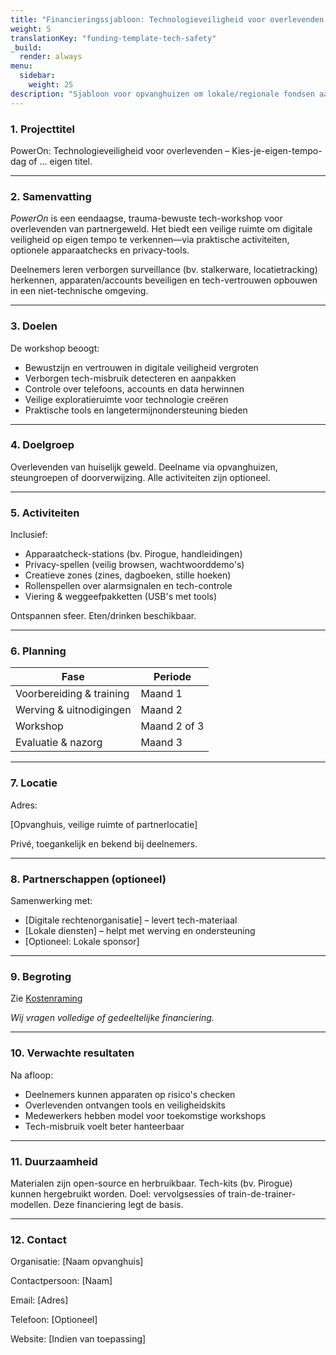 ```yaml
---
title: "Financieringssjabloon: Technologieveiligheid voor overlevenden – Kies-je-eigen-tempo-dag"
weight: 5
translationKey: "funding-template-tech-safety"
_build:
  render: always
menu:
  sidebar:
    weight: 25
description: "Sjabloon voor opvanghuizen om lokale/regionale fondsen aan te vragen voor deze dag. Aanpasbaar voor diverse subsidieprogramma's—helder, missiegericht en klaar voor subsidieportalen of Word-formulieren."
---
```


### 1. Projecttitel

PowerOn: Technologieveiligheid voor overlevenden – Kies-je-eigen-tempo-dag of ... eigen titel.

---

### 2. Samenvatting

*PowerOn* is een eendaagse, trauma-bewuste tech-workshop voor overlevenden van partnergeweld. Het biedt een veilige ruimte om digitale veiligheid op eigen tempo te verkennen—via praktische activiteiten, optionele apparaatchecks en privacy-tools.

Deelnemers leren verborgen surveillance (bv. stalkerware, locatietracking) herkennen, apparaten/accounts beveiligen en tech-vertrouwen opbouwen in een niet-technische omgeving.

---

### 3. Doelen

De workshop beoogt:

* Bewustzijn en vertrouwen in digitale veiligheid vergroten
* Verborgen tech-misbruik detecteren en aanpakken
* Controle over telefoons, accounts en data herwinnen
* Veilige exploratieruimte voor technologie creëren
* Praktische tools en langetermijnondersteuning bieden

---

### 4. Doelgroep

Overlevenden van huiselijk geweld. Deelname via opvanghuizen, steungroepen of doorverwijzing. Alle activiteiten zijn optioneel.

---

### 5. Activiteiten

Inclusief:

* Apparaatcheck-stations (bv. Pirogue, handleidingen)
* Privacy-spellen (veilig browsen, wachtwoorddemo's)
* Creatieve zones (zines, dagboeken, stille hoeken)
* Rollenspellen over alarmsignalen en tech-controle
* Viering & weggeefpakketten (USB's met tools)

Ontspannen sfeer. Eten/drinken beschikbaar.

---

### 6. Planning

| Fase                          | Periode        |
| ----------------------------- | -------------- |
| Voorbereiding & training      | Maand 1        |
| Werving & uitnodigingen       | Maand 2        |
| Workshop                      | Maand 2 of 3   |
| Evaluatie & nazorg            | Maand 3        |

---

### 7. Locatie

Adres:

[Opvanghuis, veilige ruimte of partnerlocatie]

Privé, toegankelijk en bekend bij deelnemers.

---

### 8. Partnerschappen (optioneel)

Samenwerking met:

* [Digitale rechtenorganisatie] – levert tech-materiaal
* [Lokale diensten] – helpt met werving en ondersteuning
* [Optioneel: Lokale sponsor]

---

### 9. Begroting

Zie [Kostenraming](/docs/workshops/tech-safety/cost-guesstimate.md)

*Wij vragen volledige of gedeeltelijke financiering.*

---

### 10. Verwachte resultaten

Na afloop:

* Deelnemers kunnen apparaten op risico's checken
* Overlevenden ontvangen tools en veiligheidskits
* Medewerkers hebben model voor toekomstige workshops
* Tech-misbruik voelt beter hanteerbaar

---

### 11. Duurzaamheid

Materialen zijn open-source en herbruikbaar. Tech-kits (bv. Pirogue) kunnen hergebruikt worden. Doel: vervolgsessies of train-de-trainer-modellen. Deze financiering legt de basis.

---

### 12. Contact

Organisatie: [Naam opvanghuis]

Contactpersoon: [Naam]

Email: [Adres]

Telefoon: [Optioneel]

Website: [Indien van toepassing]
